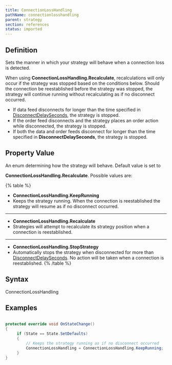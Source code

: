 ```yaml
---
title: ConnectionLossHandling
pathName: connectionlosshandling
parent: strategy
section: references
status: imported
---
```


## Definition

Sets the manner in which your strategy will behave when a connection loss is detected.

When using **ConnectionLossHandling.Recalculate**, recalculations will only occur if the strategy was stopped based on the conditions below. Should the connection be reestablished before the strategy was stopped, the strategy will continue running without recalculating as if no disconnect occurred.

* If data feed disconnects for longer than the time specified in [DisconnectDelaySeconds](disconnectdelayseconds), the strategy is stopped.
* If the order feed disconnects and the strategy places an order action while disconnected, the strategy is stopped.
* If both the data and order feeds disconnect for longer than the time specified in **DisconnectDelaySeconds**, the strategy is stopped.

## Property Value

An enum determining how the strategy will behave. Default value is set to

**ConnectionLossHandling.Recalculate**. Possible values are:

{% table %}

* **ConnectionLossHandling.KeepRunning**
* Keeps the strategy running. When the connection is reestablished the strategy will resume as if no disconnect occurred.

---

* **ConnectionLossHandling.Recalculate**
* Strategies will attempt to recalculate its strategy position when a connection is reestablished.

---

* **ConnectionLossHandling.StopStrategy**
* Automatically stops the strategy when disconnected for more than [DisconnectDelaySeconds](disconnectdelayseconds). No action will be taken when a connection is reestablished.
{% /table %}

## Syntax

ConnectionLossHandling

## Examples

```csharp

protected override void OnStateChange()
{
     if (State == State.SetDefaults)
     {
         // Keeps the strategy running as if no disconnect occurred
         ConnectionLossHandling = ConnectionLossHandling.KeepRunning;
     }
}
```

